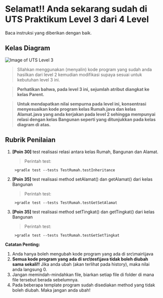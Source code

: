 # Selamat!! Anda sekarang sudah di UTS Praktikum Level 3 dari 4 Level
Baca instruksi yang diberikan dengan baik.


## Kelas Diagram
![Image of UTS Level 3](http://api.puro.del.ac.id/v1/file/7e4ec673247e1cdf9090657c10b80aef)
>SIlahkan menggunakan (menyalin) kode program yang sudah anda hasilkan dari level 2 kemudian modifikasi supaya sesuai untuk kebutuhan level 3 ini.

>**Perhatikan bahwa, pada level 3 ini, sejumlah atribut diangkat ke kelas Parent.**

>**Untuk mendapatkan nilai sempurna pada level ini, konsentrasi menyesuaikan kode program kelas Rumah.java dan kelas Alamat.java yang anda kerjakan pada level 2 sehingga mempunyai relasi dengan kelas Bangunan seperti yang ditunjukkan pada kelas diagram di atas.**

## Rubrik Penilaian 
1. **[Poin 30]** test realisasi relasi antara kelas Rumah, Bangunan dan Alamat.
	
	
	> Perintah test: 
	
	
		>gradle test --tests TestRumah.testInheritance

2. **[Poin 35]** test realisasi method setAlamat() dan getAlamat() dari kelas Bangunan

	
	> Perintah test: 
	
	
		>gradle test --tests TestRumah.testGetSetAlamat

3. **[Poin 35]** test realisasi method setTingkat() dan getTingkat() dari kelas Bangunan

	
	> Perintah test: 
	
	
		>gradle test --tests TestRumah.testGetSetTingkat


**Catatan Penting:**
1. Anda hanya boleh mengubah kode program yang ada di src\main\java
1. **Semua kode program yang ada di src\test\java  tidak boleh diubah sama sekali!!** Jika anda ubah (akan terlihat pada history), maka nilai anda langsung 0.
1. Jangan memindah-mindahkan file, biarkan setiap file di folder di mana file tersebut berada sebelumnya.
1. Pada beberapa template program sudah disediakan method yang tidak boleh diubah. Maka jangan anda ubah!
